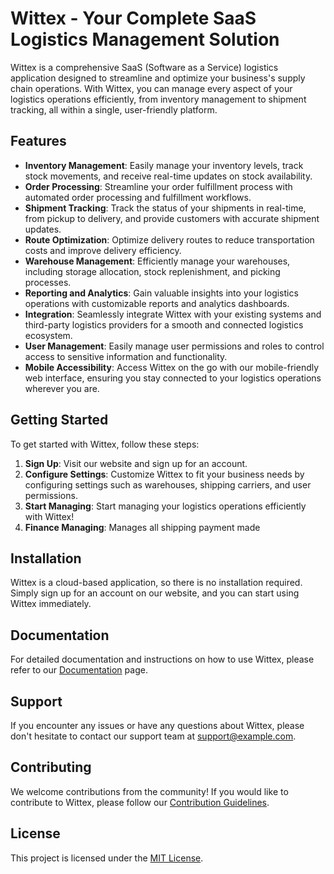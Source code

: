 # Wittex - Your Complete SaaS Logistics Management Solution

Wittex is a comprehensive SaaS (Software as a Service) logistics application designed to streamline and optimize your business's supply chain operations. With Wittex, you can manage every aspect of your logistics operations efficiently, from inventory management to shipment tracking, all within a single, user-friendly platform.

## Features

- **Inventory Management**: Easily manage your inventory levels, track stock movements, and receive real-time updates on stock availability.
- **Order Processing**: Streamline your order fulfillment process with automated order processing and fulfillment workflows.
- **Shipment Tracking**: Track the status of your shipments in real-time, from pickup to delivery, and provide customers with accurate shipment updates.
- **Route Optimization**: Optimize delivery routes to reduce transportation costs and improve delivery efficiency.
- **Warehouse Management**: Efficiently manage your warehouses, including storage allocation, stock replenishment, and picking processes.
- **Reporting and Analytics**: Gain valuable insights into your logistics operations with customizable reports and analytics dashboards.
- **Integration**: Seamlessly integrate Wittex with your existing systems and third-party logistics providers for a smooth and connected logistics ecosystem.
- **User Management**: Easily manage user permissions and roles to control access to sensitive information and functionality.
- **Mobile Accessibility**: Access Wittex on the go with our mobile-friendly web interface, ensuring you stay connected to your logistics operations wherever you are.

## Getting Started

To get started with Wittex, follow these steps:

1. **Sign Up**: Visit our website and sign up for an account.
2. **Configure Settings**: Customize Wittex to fit your business needs by configuring settings such as warehouses, shipping carriers, and user permissions.
3. **Start Managing**: Start managing your logistics operations efficiently with Wittex!
4. **Finance Managing**: Manages all shipping payment made

## Installation

Wittex is a cloud-based application, so there is no installation required. Simply sign up for an account on our website, and you can start using Wittex immediately.

## Documentation

For detailed documentation and instructions on how to use Wittex, please refer to our [Documentation](link-to-documentation) page.

## Support

If you encounter any issues or have any questions about Wittex, please don't hesitate to contact our support team at [support@example.com](mailto:support@example.com).

## Contributing

We welcome contributions from the community! If you would like to contribute to Wittex, please follow our [Contribution Guidelines](link-to-contribution-guidelines).

## License

This project is licensed under the [MIT License](link-to-license).
